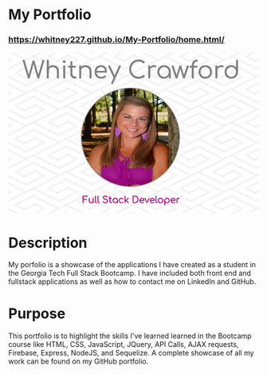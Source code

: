 # My Portfolio
### <https://whitney227.github.io/My-Portfolio/home.html/>
![screenshot](/Images/welcome-page.png)

# Description
My porfolio is a showcase of the applications I have created as a student in the Georgia Tech Full Stack Bootcamp.  I have included both front end and fullstack applications as well as how to contact me on LinkedIn and GitHub.  
 

 # Purpose
 This portfolio is to highlight the skills I've learned learned in the Bootcamp course like HTML, CSS, JavaScript, JQuery, API Calls, AJAX requests, Firebase, Express, NodeJS, and Sequelize.  A complete showcase of all my work can be found on my GitHub portfolio.  

